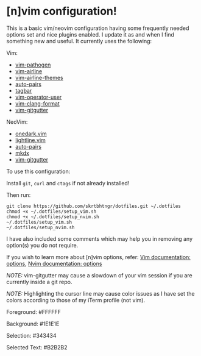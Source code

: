 # [n]vim configuration!

This is a basic vim/neovim configuration having some frequently needed options set and nice plugins enabled. I update it as and when I find something new and useful. It currently uses the following:

Vim:
* [vim-pathogen](https://github.com/tpope/vim-pathogen)
* [vim-airline](https://github.com/vim-airline/vim-airline)
* [vim-airline-themes](https://github.com/vim-airline/vim-airline-themes)
* [auto-pairs](https://github.com/jiangmiao/auto-pairs)
* [tagbar](https://github.com/majutsushi/tagbar)
* [vim-operator-user](https://github.com/kana/vim-operator-user)
* [vim-clang-format](https://github.com/rhysd/vim-clang-format)
* [vim-gitgutter](https://github.com/airblade/vim-gitgutter)

NeoVim:
* [onedark.vim](https://github.com/joshdick/onedark.vim)
* [lightline.vim](https://github.com/itchyny/lightline.vim)
* [auto-pairs](https://github.com/jiangmiao/auto-pairs)
* [mkdx](https://github.com/SidOfc/mkdx)
* [vim-gitgutter](https://github.com/airblade/vim-gitgutter)

To use this configuration:

Install `git`, `curl` and `ctags` if not already installed!

Then run:

```
git clone https://github.com/skrtbhtngr/dotfiles.git ~/.dotfiles
chmod +x ~/.dotfiles/setup_vim.sh
chmod +x ~/.dotfiles/setup_nvim.sh
~/.dotfiles/setup_vim.sh
~/.dotfiles/setup_nvim.sh
```

I have also included some comments which may help you in removing any option(s) you do not require.

If you wish to learn more about [n]vim options, refer: [Vim documentation: options](http://vimdoc.sourceforge.net/htmldoc/options.html), [Nvim documentation: options](https://neovim.io/doc/user/options.html)

*NOTE:* vim-gitgutter may cause a slowdown of your vim session if you are currently inside a git repo.

*NOTE:* Highlighting the cursor line may cause color issues as I have set the colors according to those of my iTerm profile (not vim).

Foreground: #FFFFFF

Background: #1E1E1E

Selection: #343434

Selected Text: #B2B2B2
